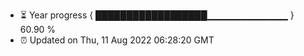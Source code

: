 - ⏳ Year progress { ██████████████████▁▁▁▁▁▁▁▁▁▁▁▁ } 60.90 %
- ⏰ Updated on Thu, 11 Aug 2022 06:28:20 GMT


